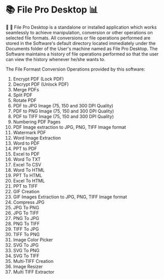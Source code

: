 # :books: File Pro Desktop :bar_chart:
:rocket: :telescope: File Pro Desktop is a standalone or installed application which works seamlessly to achieve manipulation, conversion or other operations on selected file formats. All conversions or file operations performed are stored in the Software's default directory located immediately under the Documents folder of the User's machine named as File Pro Desktop. The Software maintains a history of file operations performed so that the user can view the history whenever he/she wants to.

The File Formast Conversion Operations provided by this software:
1) Encrypt PDF (Lock PDF)
2) Decrypt PDF (Unlock PDF)
3) Merge PDFs
4) Split PDF
5) Rotate PDF
6) PDF to JPG Image (75, 150 and 300 DPI Quality)
7) PDF to PNG Image (75, 150 and 300 DPI Quality)
8) PDF to TIFF Image (75, 150 and 300 DPI Quality)
9) Numbering PDF Pages
10) PDF Image extraction to JPG, PNG, TIFF Image format
11) Watermark PDF
12) Word Image Extraction
13) Word to PDF
14) PPT to PDF
15) Excel to PDF
16) Word To TXT
17) Excel To CSV
18) Word To HTML
19) PPT To HTML
20) Excel To HTML
21) PPT to TIFF
22) GIF Creation
23) GIF Images Extraction to JPG, PNG, TIFF Image format
24) Compress JPG
25) JPG To PNG
26) JPG To TIFF
27) PNG To JPG
28) PNG To TIFF
29) TIFF To JPG
30) TIFF To PNG
31) Image Color Picker
32) SVG To JPG
33) SVG To PNG
34) SVG To TIFF
35) Multi-TIFF Creation
36) Image Resizer
37) Multi TIFF Extractor
